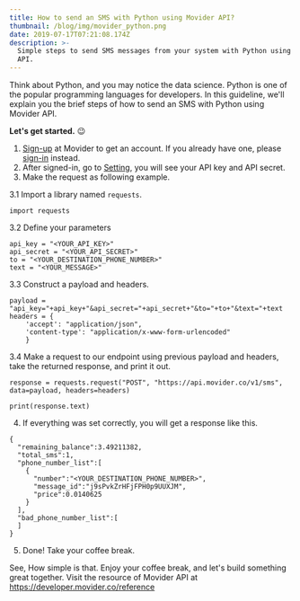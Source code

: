 ```yaml
---
title: How to send an SMS with Python using Movider API?
thumbnail: /blog/img/movider_python.png
date: 2019-07-17T07:21:08.174Z
description: >-
  Simple steps to send SMS messages from your system with Python using Movider
  API.
---
```

Think about Python, and you may notice the data science. Python is one of the popular programming languages for developers. In this guideline, we'll explain you the brief steps of how to send an SMS with Python using Movider API.

**Let's get started.** 😉

1. [Sign-up](https://dashboard.movider.co/sign-up) at Movider to get an account. If you already have one, please [sign-in](https://dashboard.movider.co/sign-in) instead.
2. After signed-in, go to [Setting](https://dashboard.movider.co/setting), you will see your API key and API secret.
3. Make the request as following example.

3.1 Import a library named `requests`.

```
import requests
```

3.2 Define your parameters

```
api_key = "<YOUR_API_KEY>"
api_secret = "<YOUR_API_SECRET>"
to = "<YOUR_DESTINATION_PHONE_NUMBER>"
text = "<YOUR_MESSAGE>"
```

3.3 Construct a payload and headers.

```
payload = "api_key="+api_key+"&api_secret="+api_secret+"&to="+to+"&text="+text
headers = {
    'accept': "application/json",
    'content-type': "application/x-www-form-urlencoded"
    }
```

3.4 Make a request to our endpoint using previous payload and headers, take the returned response, and print it out.

```
response = requests.request("POST", "https://api.movider.co/v1/sms", data=payload, headers=headers)

print(response.text)
```

4. If everything was set correctly, you will get a response like this.


```
{
  "remaining_balance":3.49211382,
  "total_sms":1,
  "phone_number_list":[
    {
      "number":"<YOUR_DESTINATION_PHONE_NUMBER>",
      "message_id":"j9sPvkZrHFjFPH0p9UUXJM",
      "price":0.0140625
    }
  ],
  "bad_phone_number_list":[
  ]
}
```

5. Done! Take your coffee break.

See, How simple is that. Enjoy your coffee break, and let's build something great together. Visit the resource of Movider API at [https://developer.movider.co/reference ](https://developer.movider.co/reference)
